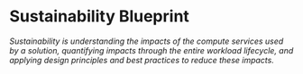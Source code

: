 # Sustainability Blueprint

_Sustainability is understanding the impacts of the compute services used by a solution, quantifying impacts through the entire workload lifecycle, and applying design principles and best practices to reduce these impacts._